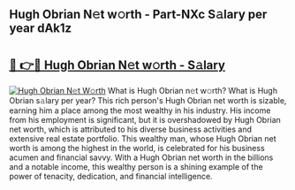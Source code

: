 ## Hugh Obrian N𝚎t w𝚘rth - Part-NXc S𝚊lary per year dAk1z

# <h2><a href="http://gc1rq2z.nevu.top/?p=Hugh+Obrian">🔗 👉🔴 Hugh Obrian N𝚎t w𝚘rth - S𝚊lary</a></h2>

[![Hugh Obrian N𝚎t W𝚘rth](https://i.imgur.com/Oavwk0R.jpeg)](http://gc1rq2z.nevu.top/?p=Hugh+Obrian)
What is Hugh Obrian n𝚎t w𝚘rth? What is Hugh Obrian s𝚊lary per year?
This rich person's Hugh Obrian net worth is sizable, earning him a place among the most wealthy in his industry. His income from his employment is significant, but it is overshadowed by Hugh Obrian net worth, which is attributed to his diverse business activities and extensive real estate portfolio. This wealthy man, whose Hugh Obrian net worth is among the highest in the world, is celebrated for his business acumen and financial savvy. With a Hugh Obrian net worth in the billions and a notable income, this wealthy person is a shining example of the power of tenacity, dedication, and financial intelligence.
